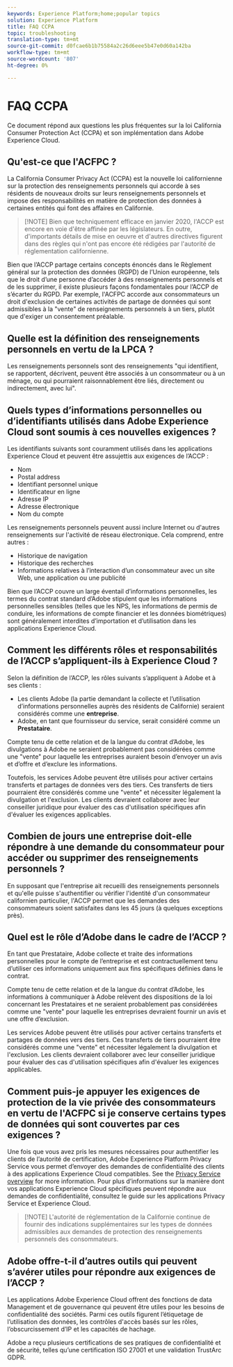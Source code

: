 ```yaml
---
keywords: Experience Platform;home;popular topics
solution: Experience Platform
title: FAQ CCPA
topic: troubleshooting
translation-type: tm+mt
source-git-commit: d0fcae6b1b75584a2c26d6eee5b47e0d60a142ba
workflow-type: tm+mt
source-wordcount: '807'
ht-degree: 0%

---
```



# FAQ CCPA

Ce document répond aux questions les plus fréquentes sur la loi California Consumer Protection Act (CCPA) et son implémentation dans Adobe Experience Cloud.

## Qu&#39;est-ce que l&#39;ACFPC ?

La California Consumer Privacy Act (CCPA) est la nouvelle loi californienne sur la protection des renseignements personnels qui accorde à ses résidents de nouveaux droits sur leurs renseignements personnels et impose des responsabilités en matière de protection des données à certaines entités qui font des affaires en Californie.

>[!NOTE] Bien que techniquement efficace en janvier 2020, l&#39;ACCP est encore en voie d&#39;être affinée par les législateurs. En outre, d&#39;importants détails de mise en oeuvre et d&#39;autres directives figurent dans des règles qui n&#39;ont pas encore été rédigées par l&#39;autorité de réglementation californienne.

Bien que l’ACCP partage certains concepts énoncés dans le Règlement général sur la protection des données (RGPD) de l’Union européenne, tels que le droit d’une personne d’accéder à des renseignements personnels et de les supprimer, il existe plusieurs façons fondamentales pour l’ACCP de s’écarter du RGPD. Par exemple, l&#39;ACFPC accorde aux consommateurs un droit d&#39;exclusion de certaines activités de partage de données qui sont admissibles à la &quot;vente&quot; de renseignements personnels à un tiers, plutôt que d&#39;exiger un consentement préalable.

## Quelle est la définition des renseignements personnels en vertu de la LPCA ?

Les renseignements personnels sont des renseignements &quot;qui identifient, se rapportent, décrivent, peuvent être associés à un consommateur ou à un ménage, ou qui pourraient raisonnablement être liés, directement ou indirectement, avec lui&quot;.

## Quels types d’informations personnelles ou d’identifiants utilisés dans Adobe Experience Cloud sont soumis à ces nouvelles exigences ?

Les identifiants suivants sont couramment utilisés dans les applications Experience Cloud et peuvent être assujettis aux exigences de l’ACCP :

- Nom
- Postal address
- Identifiant personnel unique
- Identificateur en ligne
- Adresse IP
- Adresse électronique
- Nom du compte

Les renseignements personnels peuvent aussi inclure Internet ou d&#39;autres renseignements sur l&#39;activité de réseau électronique. Cela comprend, entre autres :

- Historique de navigation
- Historique des recherches
- Informations relatives à l’interaction d’un consommateur avec un site Web, une application ou une publicité

Bien que l’ACCP couvre un large éventail d’informations personnelles, les termes du contrat standard d’Adobe stipulent que les informations personnelles sensibles (telles que les NPS, les informations de permis de conduire, les informations de compte financier et les données biométriques) sont généralement interdites d’importation et d’utilisation dans les applications Experience Cloud.

## Comment les différents rôles et responsabilités de l’ACCP s’appliquent-ils à Experience Cloud ?

Selon la définition de l’ACCP, les rôles suivants s’appliquent à Adobe et à ses clients :

- Les clients Adobe (la partie demandant la collecte et l’utilisation d’informations personnelles auprès des résidents de Californie) seraient considérés comme une **entreprise**.
- Adobe, en tant que fournisseur du service, serait considéré comme un **Prestataire**.

Compte tenu de cette relation et de la langue du contrat d’Adobe, les divulgations à Adobe ne seraient probablement pas considérées comme une &quot;vente&quot; pour laquelle les entreprises auraient besoin d’envoyer un avis et d’offre et d’exclure les informations.

Toutefois, les services Adobe peuvent être utilisés pour activer certains transferts et partages de données vers des tiers. Ces transferts de tiers pourraient être considérés comme une &quot;vente&quot; et nécessiter légalement la divulgation et l&#39;exclusion.  Les clients devraient collaborer avec leur conseiller juridique pour évaluer des cas d&#39;utilisation spécifiques afin d&#39;évaluer les exigences applicables.

## Combien de jours une entreprise doit-elle répondre à une demande du consommateur pour accéder ou supprimer des renseignements personnels ?

En supposant que l&#39;entreprise ait recueilli des renseignements personnels et qu&#39;elle puisse s&#39;authentifier ou vérifier l&#39;identité d&#39;un consommateur californien particulier, l&#39;ACCP permet que les demandes des consommateurs soient satisfaites dans les 45 jours (à quelques exceptions près).

## Quel est le rôle d’Adobe dans le cadre de l’ACCP ?

En tant que Prestataire, Adobe collecte et traite des informations personnelles pour le compte de l’entreprise et est contractuellement tenu d’utiliser ces informations uniquement aux fins spécifiques définies dans le contrat.

Compte tenu de cette relation et de la langue du contrat d’Adobe, les informations à communiquer à Adobe relèvent des dispositions de la loi concernant les Prestataires et ne seraient probablement pas considérées comme une &quot;vente&quot; pour laquelle les entreprises devraient fournir un avis et une offre d’exclusion.

Les services Adobe peuvent être utilisés pour activer certains transferts et partages de données vers des tiers. Ces transferts de tiers pourraient être considérés comme une &quot;vente&quot; et nécessiter légalement la divulgation et l&#39;exclusion.  Les clients devraient collaborer avec leur conseiller juridique pour évaluer des cas d&#39;utilisation spécifiques afin d&#39;évaluer les exigences applicables.

## Comment puis-je appuyer les exigences de protection de la vie privée des consommateurs en vertu de l&#39;ACFPC si je conserve certains types de données qui sont couvertes par ces exigences ?

Une fois que vous avez pris les mesures nécessaires pour authentifier les clients de l’autorité de certification, Adobe Experience Platform Privacy Service vous permet d’envoyer des demandes de confidentialité des clients à des applications Experience Cloud compatibles. See the [Privacy Service overview](../home.md) for more information. Pour plus d’informations sur la manière dont vos applications Experience Cloud spécifiques peuvent répondre aux demandes de confidentialité, consultez le guide sur les applications [](../experience-cloud-apps.md)Privacy Service et Experience Cloud.

>[!NOTE] L&#39;autorité de réglementation de la Californie continue de fournir des indications supplémentaires sur les types de données admissibles aux demandes de protection des renseignements personnels des consommateurs.

## Adobe offre-t-il d’autres outils qui peuvent s’avérer utiles pour répondre aux exigences de l’ACCP ?

Les applications Adobe Experience Cloud offrent des fonctions de data Management et de gouvernance qui peuvent être utiles pour les besoins de confidentialité des sociétés. Parmi ces outils figurent l’étiquetage de l’utilisation des données, les contrôles d&#39;accès basés sur les rôles, l’obscurcissement d’IP et les capacités de hachage.

Adobe a reçu plusieurs certifications de ses pratiques de confidentialité et de sécurité, telles qu’une certification ISO 27001 et une validation TrustArc GDPR.